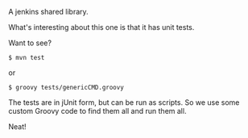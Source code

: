 A jenkins shared library.

What's interesting about this one is that it has unit tests.

Want to see?

`$ mvn test`

or

`$ groovy tests/genericCMD.groovy`

The tests are in jUnit form, but can be run as scripts. So we use some custom Groovy code to find them all and run them all.

Neat!